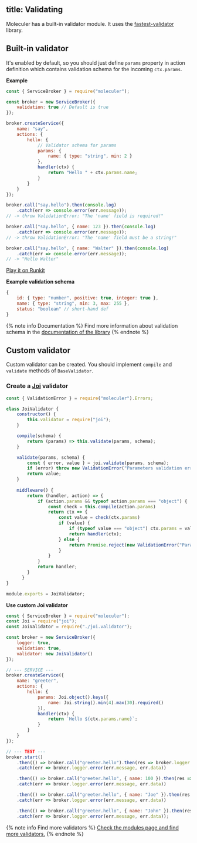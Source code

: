 title: Validating
---
Moleculer has a built-in validator module. It uses the [fastest-validator](https://github.com/icebob/fastest-validator) library.

## Built-in validator
It's enabled by default, so you should just define `params` property in action definition which contains validation schema for the incoming `ctx.params`.

**Example**
```js
const { ServiceBroker } = require("moleculer");

const broker = new ServiceBroker({
    validation: true // Default is true
});

broker.createService({
    name: "say",
    actions: {
        hello: {
            // Validator schema for params
            params: {
                name: { type: "string", min: 2 }
            },
            handler(ctx) {
                return "Hello " + ctx.params.name;
            }
        }
    }
});

broker.call("say.hello").then(console.log)
    .catch(err => console.error(err.message));
// -> throw ValidationError: "The 'name' field is required!"

broker.call("say.hello", { name: 123 }).then(console.log)
    .catch(err => console.error(err.message));
// -> throw ValidationError: "The 'name' field must be a string!"

broker.call("say.hello", { name: "Walter" }).then(console.log)
    .catch(err => console.error(err.message));
// -> "Hello Walter"

```
[Play it on Runkit](https://runkit.com/icebob/moleculer-validation-example)

**Example validation schema**
```js
{
    id: { type: "number", positive: true, integer: true },
    name: { type: "string", min: 3, max: 255 },
    status: "boolean" // short-hand def
}
```

{% note info Documentation %}
Find more information about validation schema in the [documentation of the library](https://github.com/icebob/fastest-validator#readme)
{% endnote %}

## Custom validator
Custom validator can be created. You should implement `compile` and `validate` methods of `BaseValidator`.

### Create a [Joi](https://github.com/hapijs/joi) validator
```js
const { ValidationError } = require("moleculer").Errors;

class JoiValidator {
    constructor() {
        this.validator = require("joi");
    }

    compile(schema) {
        return (params) => this.validate(params, schema);
    }

    validate(params, schema) {
        const { error, value } = joi.validate(params, schema);
        if (error) throw new ValidationError("Parameters validation error!", null, error);
        return value;
    }
    
    middleware() {
        return (handler, action) => {
            if (action.params && typeof action.params === "object") {
                const check = this.compile(action.params)
                return ctx => {
                    const value = check(ctx.params)
                    if (value) {
                        if (typeof value === "object") ctx.params = value;
                        return handler(ctx);
                    } else {
                        return Promise.reject(new ValidationError("Parameters validation error!", null, result));
                    }
                }
            }
            return handler;
        }
      }
}

module.exports = JoiValidator;
```

**Use custom Joi validator**
```js
const { ServiceBroker } = require("moleculer");
const Joi = require("joi");
const JoiValidator = require("./joi.validator");

const broker = new ServiceBroker({
    logger: true,
    validation: true,
    validator: new JoiValidator()
});

// --- SERVICE ---
broker.createService({
    name: "greeter",
    actions: {
        hello: {
            params: Joi.object().keys({
                name: Joi.string().min(4).max(30).required()
            }),
            handler(ctx) {
                return `Hello ${ctx.params.name}`;
            }
        }
    }
});

// --- TEST ---
broker.start()
    .then(() => broker.call("greeter.hello").then(res => broker.logger.info(res)))
    .catch(err => broker.logger.error(err.message, err.data))

    .then(() => broker.call("greeter.hello", { name: 100 }).then(res => broker.logger.info(res)))
    .catch(err => broker.logger.error(err.message, err.data))

    .then(() => broker.call("greeter.hello", { name: "Joe" }).then(res => broker.logger.info(res)))
    .catch(err => broker.logger.error(err.message, err.data))

    .then(() => broker.call("greeter.hello", { name: "John" }).then(res => broker.logger.info(res)))
    .catch(err => broker.logger.error(err.message, err.data));
```

{% note info Find more validators %}
[Check the modules page and find more validators.](/modules.html#validators)
{% endnote %}
